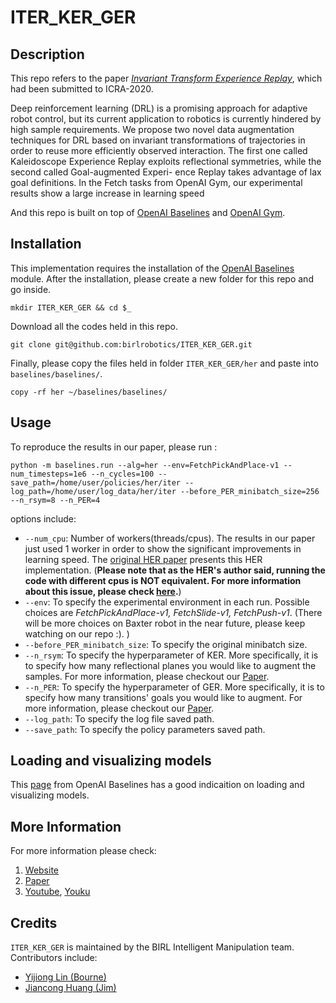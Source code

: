 # ITER_KER_GER

## Description

This repo refers to the paper [*Invariant Transform Experience Replay*](https://arxiv.org/abs/1909.10707#), which had been submitted to ICRA-2020. 

Deep reinforcement learning (DRL) is a promising approach for adaptive robot control, but its current application to robotics is currently hindered by high sample requirements. We propose two novel data augmentation techniques for DRL based on invariant transformations of trajectories in order to reuse more efficiently observed interaction. The first one called Kaleidoscope Experience Replay exploits reflectional symmetries, while the second called Goal-augmented Experi- ence Replay takes advantage of lax goal definitions. In the Fetch tasks from OpenAI Gym, our experimental results show a large increase in learning speed

And this repo is built on top of [OpenAI Baselines](https://github.com/openai/baselines/tree/master/baselines) and [OpenAI Gym](https://github.com/openai/gym). 

## Installation

This implementation requires the installation of the [OpenAI Baselines](https://github.com/openai/baselines/tree/master/baselines) module. 
After the installation, please create a new folder for this repo and go inside.
```
mkdir ITER_KER_GER && cd $_
```
Download all the codes held in this repo.
```
git clone git@github.com:birlrobotics/ITER_KER_GER.git
```
Finally, please copy the files held in folder `ITER_KER_GER/her` and paste into `baselines/baselines/`.
```
copy -rf her ~/baselines/baselines/
```
## Usage

To reproduce the results in our paper, please run :
```
python -m baselines.run --alg=her --env=FetchPickAndPlace-v1 --num_timesteps=1e6 --n_cycles=100 --save_path=/home/user/policies/her/iter --log_path=/home/user/log_data/her/iter --before_PER_minibatch_size=256 --n_rsym=8 --n_PER=4
```

options include:
* `--num_cpu`: Number of workers(threads/cpus). The results in our paper just used 1 worker in order to show the significant improvements in learning speed. The [original HER paper](https://arxiv.org/abs/1802.09464) presents this HER implementation. (**Please note that as the HER's author said, running the code with different cpus is NOT equivalent. For more information about this issue, please check [here](https://github.com/openai/baselines/issues/314).**)
* `--env`: To specify the experimental environment in each run. Possible choices are *FetchPickAndPlace-v1, FetchSlide-v1, FetchPush-v1*. (There will be more choices on Baxter robot in the near future, please keep watching on our repo :). )
* `--before_PER_minibatch_size`: To specify the original minibatch size.
* `--n_rsym`: To specify the hyperparameter of KER. More specifically, it is to specify how many reflectional planes you would like to augment the samples. For more information, please checkout our [Paper](https://arxiv.org/abs/1909.10707#).
* `--n_PER`: To specify the hyperparameter of GER. More specifically, it is to specify how many transitions' goals you would like to augment. For more information, please checkout our [Paper](https://arxiv.org/abs/1909.10707#).
* `--log_path`: To specify the log file saved path.
* `--save_path`: To specify the policy parameters saved path.

## Loading and visualizing models

This [page](https://github.com/openai/baselines#saving-loading-and-visualizing-models) from OpenAI Baselines has a good indicaition on loading and visualizing models.

## More Information

For more information please check:
1. [Website](http://www.juanrojas.net/ker/)
2. [Paper](https://arxiv.org/abs/1909.10707#)
3. [Youtube](https://www.youtube.com/watch?v=qM3QEeqHTdk&feature=youtu.be), [Youku](https://v.youku.com/v_show/id_XNDM3NDY0NzM0MA==.html?spm=a2hzp.8244740.0.0)

## Credits

`ITER_KER_GER` is maintained by the BIRL Intelligent Manipulation team. Contributors include:

- [Yijiong Lin (Bourne)](2111701025@mail2.gdut.edu.cn)
- [Jiancong Huang (Jim)](374729746@qq.com)

